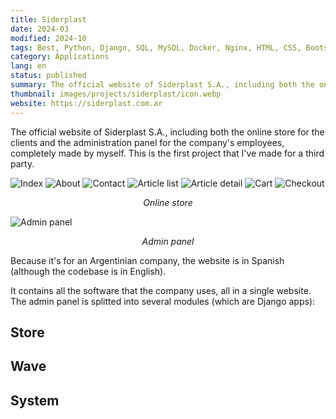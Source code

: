 ```yaml
---
title: Siderplast
date: 2024-03
modified: 2024-10
tags: Best, Python, Django, SQL, MySQL, Docker, Nginx, HTML, CSS, Bootstrap, Javascript, Linux, MercadoPago API
category: Applications
lang: en
status: published
summary: The official website of Siderplast S.A., including both the online store for the clients and the administration panel for the company's employees, completely made by myself.
thumbnail: images/projects/siderplast/icon.webp
website: https://siderplast.com.ar
---
```

 
The official website of Siderplast S.A., including both the online store for the clients and the administration panel for the company's employees, completely made by myself. This is the first project that I've made for a third party.

![Index]({static}/images/projects/siderplast/index.png)
![About]({static}/images/projects/siderplast/about.png)
![Contact]({static}/images/projects/siderplast/contact.png)
![Article list]({static}/images/projects/siderplast/article-list.png)
![Article detail]({static}/images/projects/siderplast/article-detail.png)
![Cart]({static}/images/projects/siderplast/cart.png)
![Checkout]({static}/images/projects/siderplast/checkout.png)

*<p align="center">Online store</p>*

![Admin panel]({static}/images/projects/siderplast/admin-panel.png)

*<p align="center">Admin panel</p>*

Because it's for an Argentinian company, the website is in Spanish (although the codebase is in English).

It contains all the software that the company uses, all in a single website. The admin panel is splitted into several modules (which are Django apps):

## Store

## Wave

## System
